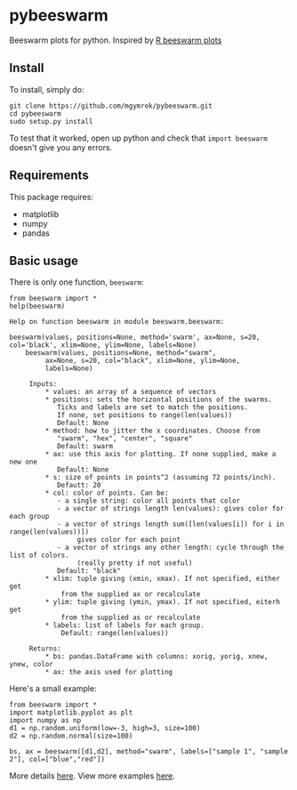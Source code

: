 pybeeswarm
==========

Beeswarm plots for python. Inspired by [R beeswarm plots](http://www.cbs.dtu.dk/~eklund/beeswarm/)

## Install ##
To install, simply do:
```
git clone https://github.com/mgymrek/pybeeswarm.git
cd pybeeswarm
sudo setup.py install
```

To test that it worked, open up python and check that ```import beeswarm``` doesn't give you any errors.

## Requirements ##

This package requires:

* matplotlib
* numpy
* pandas

## Basic usage ##

There is only one function, ```beeswarm```:


```
from beeswarm import *
help(beeswarm)

Help on function beeswarm in module beeswarm.beeswarm:

beeswarm(values, positions=None, method='swarm', ax=None, s=20, col='black', xlim=None, ylim=None, labels=None)
    beeswarm(values, positions=None, method="swarm",
         ax=None, s=20, col="black", xlim=None, ylim=None,
         labels=None)
         
     Inputs:
         * values: an array of a sequence of vectors
         * positions: sets the horizontal positions of the swarms.
            Ticks and labels are set to match the positions.
            If none, set positions to range(len(values))
            Default: None
         * method: how to jitter the x coordinates. Choose from
            "swarm", "hex", "center", "square"
            Default: swarm
         * ax: use this axis for plotting. If none supplied, make a new one
            Default: None
         * s: size of points in points^2 (assuming 72 points/inch).
            Defautt: 20
         * col: color of points. Can be:
            - a single string: color all points that color
            - a vector of strings length len(values): gives color for each group
            - a vector of strings length sum([len(values[i]) for i in range(len(values))])
                 gives color for each point
            - a vector of strings any other length: cycle through the list of colors.
                 (really pretty if not useful)
            Default: "black"
         * xlim: tuple giving (xmin, xmax). If not specified, either get
             from the supplied ax or recalculate
         * ylim: tuple giving (ymin, ymax). If not specified, eiterh get
             from the supplied as or recalculate
         * labels: list of labels for each group.
             Default: range(len(values))
    
     Returns:
         * bs: pandas.DataFrame with columns: xorig, yorig, xnew, ynew, color
         * ax: the axis used for plotting
```

Here's a small example:
```
from beeswarm import *
import matplotlib.pyplot as plt
import numpy as np
d1 = np.random.uniform(low=-3, high=3, size=100)
d2 = np.random.normal(size=100)

bs, ax = beeswarm([d1,d2], method="swarm", labels=["sample 1", "sample 2"], col=["blue","red"])
```

More details [here](http://melissagymrek.com/blog/2014/01/04/python-beeswarm.html). View more examples [here](http://nbviewer.ipython.org/github/mgymrek/pybeeswarm/blob/master/tests.ipynb?create=1).